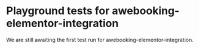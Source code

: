 # Playground tests for awebooking-elementor-integration
We are still awaiting the first test run for awebooking-elementor-integration.

